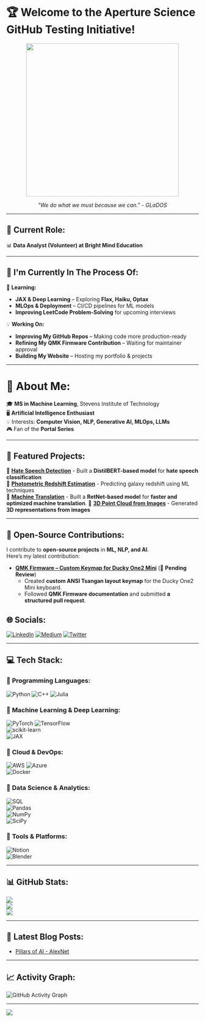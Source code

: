 # 🏆 Welcome to the Aperture Science GitHub Testing Initiative!  

<p align="center">
  <img src="https://i.gifer.com/3f4T.gif" width="400"/>
</p>

<p align="center">
  <i>"We do what we must because we can." - GLaDOS</i>
</p>

--- 

## 💼 Current Role:
📊 **Data Analyst (Volunteer) at Bright Mind Education** 

---

## 🚀 I'm Currently In The Process Of:
📖 **Learning:**  
- **JAX & Deep Learning** – Exploring **Flax, Haiku, Optax**  
- **MLOps & Deployment** – CI/CD pipelines for ML models  
- **Improving LeetCode Problem-Solving** for upcoming interviews  

💡 **Working On:** 
- **Improving My GitHub Repos** – Making code more production-ready  
- **Refining My QMK Firmware Contribution** – Waiting for maintainer approval  
- **Building My Website** – Hosting my portfolio & projects 

--- 

# 💫 About Me:
🎓 **MS in Machine Learning**, Stevens Institute of Technology  
🖥️ **Artificial Intelligence Enthusiast**  
💡 Interests: **Computer Vision, NLP, Generative AI, MLOps, LLMs**  
🎮 Fan of the **Portal Series** 

--- 

## 🚀 Featured Projects:
🔹 **[Hate Speech Detection](https://github.com/akshayatam/hate-speech-detection-with-hatemoderate)** - Built a **DistilBERT-based model** for **hate speech classification**  
🔹 **[Photometric Redshift Estimation](https://github.com/akshayatam/photometric-redshift-estimation)** - Predicting galaxy redshift using ML techniques   
🔹 **[Machine Translation](https://github.com/akshayatam/machine-translation-with-retnet)** - Built a **RetNet-based model** for **faster and optimized machine translation**. 
🔹 **[3D Point Cloud from Images](https://github.com/akshayatam/3D-point-cloud-generation)** - Generated **3D representations from images**  

--- 

## 🤝 Open-Source Contributions:
I contribute to **open-source projects** in **ML, NLP, and AI**.  
Here’s my latest contribution:

- **[QMK Firmware – Custom Keymap for Ducky One2 Mini](https://github.com/qmk/qmk_firmware/pull/24909)** (🔄 **Pending Review**)  
  - Created **custom ANSI Tsangan layout keymap** for the Ducky One2 Mini keyboard.  
  - Followed **QMK Firmware documentation** and submitted **a structured pull request**.  
## 🌐 Socials:
[![LinkedIn](https://img.shields.io/badge/LinkedIn-%230077B5.svg?logo=linkedin&logoColor=white)](https://linkedin.com/in/akshay-atam) 
[![Medium](https://img.shields.io/badge/Medium-12100E?logo=medium&logoColor=white)](https://medium.com/@insanely_a_) 
[![Twitter](https://img.shields.io/badge/Twitter-%231DA1F2.svg?logo=Twitter&logoColor=white)](https://twitter.com/insanely_a_) 

---

## 💻 Tech Stack:
### 📌 **Programming Languages:**
![Python](https://img.shields.io/badge/python-3670A0?style=flat-square&logo=python&logoColor=ffdd54) 
![C++](https://img.shields.io/badge/c++-%2300599C.svg?style=flat-square&logo=c%2B%2B&logoColor=white) 
![Julia](https://img.shields.io/badge/-Julia-9558B2?style=flat-square&logo=julia&logoColor=white)  

### 📌 **Machine Learning & Deep Learning:**
![PyTorch](https://img.shields.io/badge/PyTorch-%23EE4C2C.svg?style=flat-square&logo=PyTorch&logoColor=white) 
![TensorFlow](https://img.shields.io/badge/TensorFlow-%23FF6F00.svg?style=flat-square&logo=TensorFlow&logoColor=white)  
![scikit-learn](https://img.shields.io/badge/scikit--learn-%23F7931E.svg?style=flat-square&logo=scikit-learn&logoColor=white)  
![JAX](https://img.shields.io/badge/JAX-%23black.svg?style=flat-square&logo=JAX&logoColor=white)  

### 📌 **Cloud & DevOps:**
![AWS](https://img.shields.io/badge/AWS-%23FF9900.svg?style=flat-square&logo=amazon-aws&logoColor=white) 
![Azure](https://img.shields.io/badge/azure-%230072C6.svg?style=flat-square&logo=azure-devops&logoColor=white)  
![Docker](https://img.shields.io/badge/docker-%230db7ed.svg?style=flat-square&logo=docker&logoColor=white) 

### 📌 **Data Science & Analytics:**
![SQL](https://img.shields.io/badge/SQL-4479A1.svg?style=flat-square&logo=postgresql&logoColor=white)  
![Pandas](https://img.shields.io/badge/pandas-%23150458.svg?style=flat-square&logo=pandas&logoColor=white)  
![NumPy](https://img.shields.io/badge/numpy-%23013243.svg?style=flat-square&logo=numpy&logoColor=white)  
![SciPy](https://img.shields.io/badge/SciPy-%230C55A5.svg?style=flat-square&logo=scipy&logoColor=%white)  

### 📌 **Tools & Platforms:**
![Notion](https://img.shields.io/badge/Notion-%23000000.svg?style=flat-square&logo=notion&logoColor=white)  
![Blender](https://img.shields.io/badge/blender-%23F5792A.svg?style=flat-square&logo=blender&logoColor=white)  

---

## 📊 GitHub Stats:
![](https://github-readme-stats.vercel.app/api?username=akshayatam&theme=dark&hide_border=false&include_all_commits=false&count_private=false)<br/>
![](https://github-readme-streak-stats.herokuapp.com/?user=akshayatam&theme=dark&hide_border=false)<br/>
![](https://github-readme-stats.vercel.app/api/top-langs/?username=akshayatam&theme=dark&hide_border=false&include_all_commits=false&count_private=false&layout=compact)

---

## 📝 Latest Blog Posts:
<!-- BLOG-POST-LIST:START -->
- [Pillars of AI - AlexNet](https://akshayatam.framer.website/blog/alexnet)
<!-- BLOG-POST-LIST:END -->

---

## 📈 Activity Graph:
![GitHub Activity Graph](https://github-readme-activity-graph.cyclic.app/graph?username=akshayatam&theme=react-dark)

---

[![](https://visitcount.itsvg.in/api?id=akshay-atam&icon=0&color=0)](https://visitcount.itsvg.in)

  
<!-- Proudly created with GPRM ( https://gprm.itsvg.in ) -->
